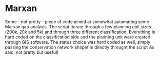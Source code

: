 # Marxan

Some - not pretty - piece of code aimed at somewhat automating some Marxan gap analysis. The script iterate through a few planning unit sizes (200k, 20k and 5k) and through three different classification.
Everything is hard coded on the classification side and the planning unit were created through GIS software.
The status choice was hard coded as well, simply passing the conservation network shapefile directly throught the script
As said, not pretty but useful!

